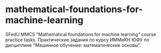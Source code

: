 # mathematical-foundations-for-machine-learning
SFedU MMCS "Mathematical foundations for machine learning" course practice tasks. Практические задания по курсу ИММиКН ЮФУ по дисциплине "Машинное обучение: математические основы".
